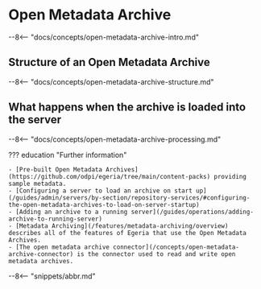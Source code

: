 <!-- SPDX-License-Identifier: CC-BY-4.0 -->
<!-- Copyright Contributors to the Egeria project. -->

# Open Metadata Archive

--8<-- "docs/concepts/open-metadata-archive-intro.md"

## Structure of an Open Metadata Archive

--8<-- "docs/concepts/open-metadata-archive-structure.md"

## What happens when the archive is loaded into the server

--8<-- "docs/concepts/open-metadata-archive-processing.md"

??? education "Further information"

    - [Pre-built Open Metadata Archives](https://github.com/odpi/egeria/tree/main/content-packs) providing sample metadata.
    - [Configuring a server to load an archive on start up](/guides/admin/servers/by-section/repository-services/#configuring-the-open-metadata-archives-to-load-on-server-startup)
    - [Adding an archive to a running server](/guides/operations/adding-archive-to-running-server)
    - [Metadata Archiving](/features/metadata-archiving/overview) describes all of the features of Egeria that use the Open Metadata Archives.
    - [The open metadata archive connector](/concepts/open-metadata-archive-connector) is the connector used to read and write open metadata archives.

--8<-- "snippets/abbr.md"
